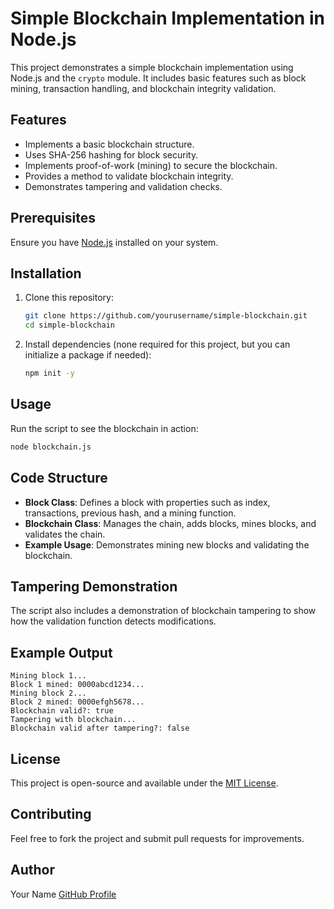 # Simple Blockchain Implementation in Node.js

This project demonstrates a simple blockchain implementation using Node.js and the `crypto` module. It includes basic features such as block mining, transaction handling, and blockchain integrity validation.

## Features
- Implements a basic blockchain structure.
- Uses SHA-256 hashing for block security.
- Implements proof-of-work (mining) to secure the blockchain.
- Provides a method to validate blockchain integrity.
- Demonstrates tampering and validation checks.

## Prerequisites
Ensure you have [Node.js](https://nodejs.org/) installed on your system.

## Installation
1. Clone this repository:
   ```sh
   git clone https://github.com/yourusername/simple-blockchain.git
   cd simple-blockchain
   ```
2. Install dependencies (none required for this project, but you can initialize a package if needed):
   ```sh
   npm init -y
   ```

## Usage
Run the script to see the blockchain in action:
```sh
node blockchain.js
```

## Code Structure
- **Block Class**: Defines a block with properties such as index, transactions, previous hash, and a mining function.
- **Blockchain Class**: Manages the chain, adds blocks, mines blocks, and validates the chain.
- **Example Usage**: Demonstrates mining new blocks and validating the blockchain.

## Tampering Demonstration
The script also includes a demonstration of blockchain tampering to show how the validation function detects modifications.

## Example Output
```
Mining block 1...
Block 1 mined: 0000abcd1234...
Mining block 2...
Block 2 mined: 0000efgh5678...
Blockchain valid?: true
Tampering with blockchain...
Blockchain valid after tampering?: false
```

## License
This project is open-source and available under the [MIT License](LICENSE).

## Contributing
Feel free to fork the project and submit pull requests for improvements.

## Author
Your Name
[GitHub Profile](https://github.com/prashantpurty)

